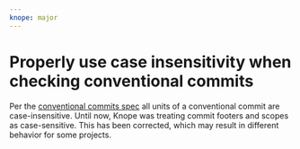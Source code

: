 ```yaml
---
knope: major
---
```


# Properly use case insensitivity when checking conventional commits

Per the [conventional commits spec](https://www.conventionalcommits.org/en/v1.0.0/#specification) all units of a 
conventional commit are case-insensitive.
Until now, Knope was treating commit footers and scopes as case-sensitive. This has been corrected, which may result 
in different behavior for some projects.
